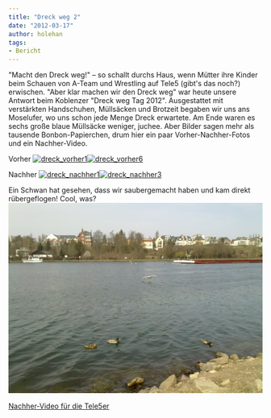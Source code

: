 ```yaml
---
title: "Dreck weg 2"
date: "2012-03-17" 
author: holehan
tags:
- Bericht
---
```


"Macht den Dreck weg!" – so schallt durchs Haus, wenn Mütter ihre Kinder beim Schauen von A-Team und Wrestling auf Tele5 (gibt's das noch?) erwischen. "Aber klar machen wir den Dreck weg" war heute unsere Antwort beim Koblenzer "Dreck weg Tag 2012". Ausgestattet mit verstärkten Handschuhen, Müllsäcken und Brotzeit begaben wir uns ans Moselufer, wo uns schon jede Menge Dreck erwartete. Am Ende waren es sechs große blaue Müllsäcke weniger, juchee. Aber Bilder sagen mehr als tausende Bonbon-Papierchen, drum hier ein paar Vorher-Nachher-Fotos und ein Nachher-Video.

Vorher [![](https://apfeleimer.files.wordpress.com/2012/03/dreck_vorher1.jpg?w=225 "dreck_vorher1")](http://apfeleimer.wordpress.com/2012/03/17/dreck-weg-2/dreck_vorher1/)[![](https://apfeleimer.files.wordpress.com/2012/03/dreck_vorher6.jpg?w=300 "dreck_vorher6")](http://apfeleimer.wordpress.com/2012/03/17/dreck-weg-2/dreck_vorher6/)

Nachher [![](https://apfeleimer.files.wordpress.com/2012/03/dreck_nachher1.jpg?w=250 "dreck_nachher1")](http://apfeleimer.wordpress.com/2012/03/17/dreck-weg-2/dreck_nachher1/)[![](https://apfeleimer.files.wordpress.com/2012/03/dreck_nachher3.jpg?w=250 "dreck_nachher3")](http://apfeleimer.wordpress.com/2012/03/17/dreck-weg-2/dreck_nachher3/)

Ein Schwan hat gesehen, dass wir saubergemacht haben und kam direkt rübergeflogen! Cool, was? [![](images/dreck_nachher4.jpg "dreck_nachher4")](http://apfeleimer.wordpress.com/2012/03/17/dreck-weg-2/dreck_nachher4/)

[Nachher-Video für die Tele5er](http://db.tt/mfZCchbV)
